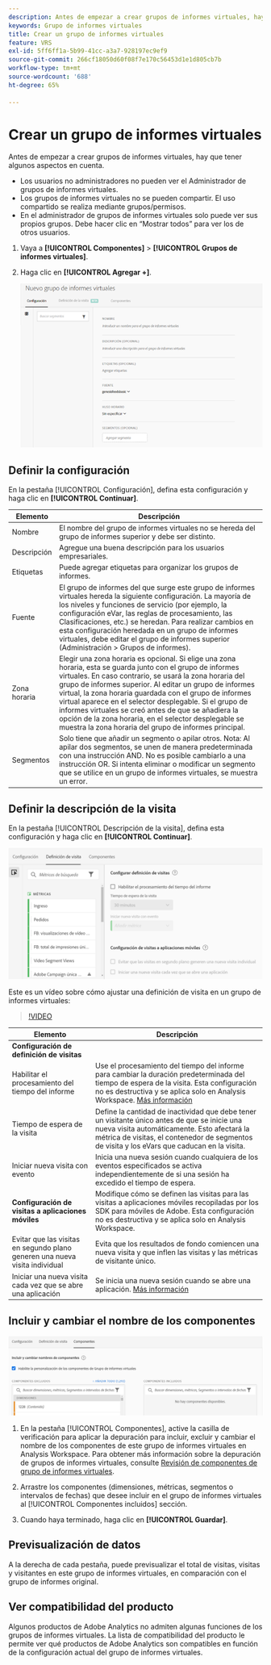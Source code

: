 ```yaml
---
description: Antes de empezar a crear grupos de informes virtuales, hay que tener algunos aspectos en cuenta.
keywords: Grupo de informes virtuales
title: Crear un grupo de informes virtuales
feature: VRS
exl-id: 5ff6ff1a-5b99-41cc-a3a7-928197ec9ef9
source-git-commit: 266cf18050d60f08f7e170c56453d1e1d805cb7b
workflow-type: tm+mt
source-wordcount: '688'
ht-degree: 65%

---
```


# Crear un grupo de informes virtuales

Antes de empezar a crear grupos de informes virtuales, hay que tener algunos aspectos en cuenta.

* Los usuarios no administradores no pueden ver el Administrador de grupos de informes virtuales.
* Los grupos de informes virtuales no se pueden compartir. El uso compartido se realiza mediante grupos/permisos.
* En el administrador de grupos de informes virtuales solo puede ver sus propios grupos. Debe hacer clic en “Mostrar todos” para ver los de otros usuarios.

1. Vaya a **[!UICONTROL Componentes]** > **[!UICONTROL Grupos de informes virtuales]**.
1. Haga clic en **[!UICONTROL Agregar +]**.

   ![](assets/new_vrs.png)

## Definir la configuración

En la pestaña [!UICONTROL Configuración], defina esta configuración y haga clic en **[!UICONTROL Continuar]**.

| Elemento | Descripción |
| --- |--- |
| Nombre | El nombre del grupo de informes virtuales no se hereda del grupo de informes superior y debe ser distinto. |
| Descripción | Agregue una buena descripción para los usuarios empresariales. |
| Etiquetas | Puede agregar etiquetas para organizar los grupos de informes. |
| Fuente | El grupo de informes del que surge este grupo de informes virtuales hereda la siguiente configuración. La mayoría de los niveles y funciones de servicio (por ejemplo, la configuración eVar, las reglas de procesamiento, las Clasificaciones, etc.) se heredan. Para realizar cambios en esta configuración heredada en un grupo de informes virtuales, debe editar el grupo de informes superior (Administración > Grupos de informes). |
| Zona horaria | Elegir una zona horaria es opcional. Si elige una zona horaria, esta se guarda junto con el grupo de informes virtuales. En caso contrario, se usará la zona horaria del grupo de informes superior.  Al editar un grupo de informes virtual, la zona horaria guardada con el grupo de informes virtual aparece en el selector desplegable. Si el grupo de informes virtuales se creó antes de que se añadiera la opción de la zona horaria, en el selector desplegable se muestra la zona horaria del grupo de informes principal. |
| Segmentos  | Solo tiene que añadir un segmento o apilar otros.   Nota: Al apilar dos segmentos, se unen de manera predeterminada con una instrucción AND. No es posible cambiarlo a una instrucción OR. Si intenta eliminar o modificar un segmento que se utilice en un grupo de informes virtuales, se muestra un error. |

## Definir la descripción de la visita

En la pestaña [!UICONTROL Descripción de la visita], defina esta configuración y haga clic en **[!UICONTROL Continuar]**.

![](assets/visit-definition.png)

Este es un vídeo sobre cómo ajustar una definición de visita en un grupo de informes virtuales:

>[!VIDEO](https://video.tv.adobe.com/v/23545/?quality=12)

| Elemento | Descripción |
| --- |--- |
| **Configuración de definición de visitas** |  |
| Habilitar el procesamiento del tiempo del informe | Use el procesamiento del tiempo del informe para cambiar la duración predeterminada del tiempo de espera de la visita. Esta configuración no es destructiva y se aplica solo en Analysis Workspace. [Más información](/help/components/vrs/vrs-report-time-processing.md) |
| Tiempo de espera de la visita | Define la cantidad de inactividad que debe tener un visitante único antes de que se inicie una nueva visita automáticamente. Esto afectará la métrica de visitas, el contenedor de segmentos de visita y los eVars que caducan en la visita. |
| Iniciar nueva visita con evento | Inicia una nueva sesión cuando cualquiera de los eventos especificados se activa independientemente de si una sesión ha excedido el tiempo de espera. |
| **Configuración de visitas a aplicaciones móviles** | Modifique cómo se definen las visitas para las visitas a aplicaciones móviles recopiladas por los SDK para móviles de Adobe. Esta configuración no es destructiva y se aplica solo en Analysis Workspace. |
| Evitar que las visitas en segundo plano generen una nueva visita individual | Evita que los resultados de fondo comiencen una nueva visita y que inflen las visitas y las métricas de visitante único. |
| Iniciar una nueva visita cada vez que se abre una aplicación | Se inicia una nueva sesión cuando se abre una aplicación. [Más información](/help/components/vrs/vrs-mobile-visit-processing.md) |

## Incluir y cambiar el nombre de los componentes

![](assets/components.png)

1. En la pestaña [!UICONTROL Componentes], active la casilla de verificación para aplicar la depuración para incluir, excluir y cambiar el nombre de los componentes de este grupo de informes virtuales en Analysis Workspace.
Para obtener más información sobre la depuración de grupos de informes virtuales, consulte [Revisión de componentes de grupo de informes virtuales](https://experienceleague.adobe.com/docs/analytics/components/virtual-report-suites/vrs-components.html?lang=es#virtual-report-suites).

1. Arrastre los componentes (dimensiones, métricas, segmentos o intervalos de fechas) que desee incluir en el grupo de informes virtuales al [!UICONTROL Componentes incluidos] sección.

1. Cuando haya terminado, haga clic en **[!UICONTROL Guardar]**.

## Previsualización de datos

A la derecha de cada pestaña, puede previsualizar el total de visitas, visitas y visitantes en este grupo de informes virtuales, en comparación con el grupo de informes original.

## Ver compatibilidad del producto

Algunos productos de Adobe Analytics no admiten algunas funciones de los grupos de informes virtuales. La lista de compatibilidad del producto le permite ver qué productos de Adobe Analytics son compatibles en función de la configuración actual del grupo de informes virtuales.
